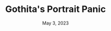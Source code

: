 ---
layout: flash
title: "Gothita's Portrait Panic"
categories:
 - approved
 - as3
 - universal
 - safe
tags:
- pokemon
date: May 3, 2023
permalink: /games/gothitas-portrait-panic/play/details
publisher: The Pokemon Company
id: gothitas-portrait-panic
---